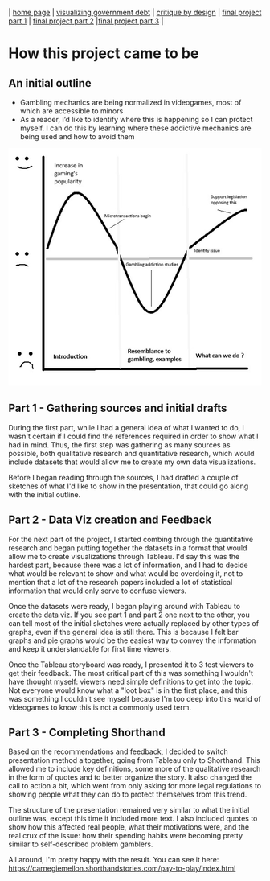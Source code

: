 | [home page](https://h-calderon.github.io/portfolio/) | [visualizing government debt](visualizing-government-debt.md) | [critique by design](critique-by-design.md) | [final project part 1](final-project-part-1.md) | [final project part 2](final-project-part-2.md) |[final project part 3](final-project-part-3.md) |

# How this project came to be

## An initial outline
* Gambling mechanics are being normalized in videogames, most of which are accessible to minors
* As a reader, I’d like to identify where this is happening so I can protect myself. I can do this by learning where these addictive mechanics are being used and how to avoid them

![storyboard](storyboard.jpg)
 
## Part 1 - Gathering sources and initial drafts

During the first part, while I had a general idea of what I wanted to do, I wasn't certain if I could find the references required in order to show what I had in mind. Thus, the first step was gathering as many sources as possible, both qualitative research and quantitative research, which would include datasets that would allow me to create my own data visualizations.

Before I began reading through the sources, I had drafted a couple of sketches of what I'd like to show in the presentation, that could go along with the initial outline.

## Part 2 - Data Viz creation and Feedback

For the next part of the project, I started combing through the quantitative research and began putting together the datasets in a format that would allow me to create visualizations through Tableau. I'd say this was the hardest part, because there was a lot of information, and I had to decide what would be relevant to show and what would be overdoing it, not to mention that a lot of the research papers included a lot of statistical information that would only serve to confuse viewers.

Once the datasets were ready, I began playing around with Tableau to create the data viz. If you see part 1 and part 2 one next to the other, you can tell most of the initial sketches were actually replaced by other types of graphs, even if the general idea is still there. This is because I felt bar graphs and pie graphs would be the easiest way to convey the information and keep it understandable for first time viewers.

Once the Tableau storyboard was ready, I presented it to 3 test viewers to get their feedback. The most critical part of this was something I wouldn't have thought myself: viewers need simple definitions to get into the topic. Not everyone would know what a "loot box" is in the first place, and this was something I couldn't see myself because I'm too deep into this world of videogames to know this is not a commonly used term.

## Part 3 - Completing Shorthand

Based on the recommendations and feedback, I decided to switch presentation method altogether, going from Tableau only to Shorthand. This allowed me to include key definitions, some more of the qualitative research in the form of quotes and to better organize the story. It also changed the call to action a bit, which went from only asking for more legal regulations to showing people what they can do to protect themselves from this trend.

The structure of the presentation remained very similar to what the initial outline was, except this time it included more text. I also included quotes to show how this affected real people, what their motivations were, and the real crux of the issue: how their spending habits were becoming pretty similar to self-described problem gamblers.

All around, I'm pretty happy with the result. You can see it here: https://carnegiemellon.shorthandstories.com/pay-to-play/index.html 
